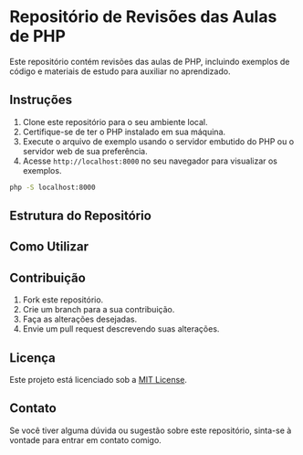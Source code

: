 # Repositório de Revisões das Aulas de PHP

Este repositório contém revisões das aulas de PHP, incluindo exemplos de código e materiais de estudo para auxiliar no aprendizado.

## Instruções

1. Clone este repositório para o seu ambiente local.
2. Certifique-se de ter o PHP instalado em sua máquina.
3. Execute o arquivo de exemplo usando o servidor embutido do PHP ou o servidor web de sua preferência.
4. Acesse `http://localhost:8000` no seu navegador para visualizar os exemplos.

```bash
php -S localhost:8000
```

## Estrutura do Repositório


## Como Utilizar


## Contribuição

1. Fork este repositório.
2. Crie um branch para a sua contribuição.
3. Faça as alterações desejadas.
4. Envie um pull request descrevendo suas alterações.

## Licença

Este projeto está licenciado sob a [MIT License](LICENSE).

## Contato

Se você tiver alguma dúvida ou sugestão sobre este repositório, sinta-se à vontade para entrar em contato comigo.

